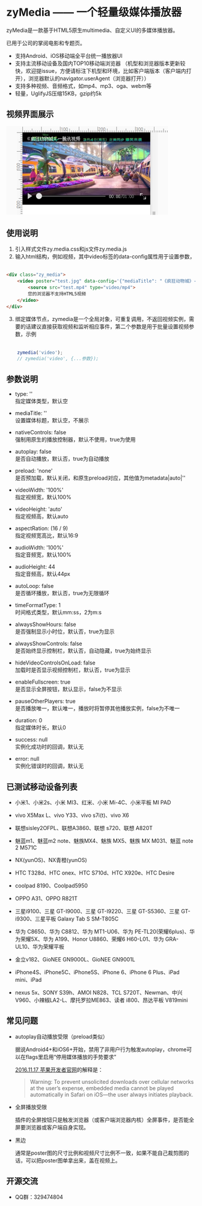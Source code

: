 # zyMedia —— 一个轻量级媒体播放器

zyMedia是一款基于HTML5原生multimedia、自定义UI的多媒体播放器。

已用于公司的掌阅电影和专题页。

* 支持Android、iOS移动端全平台统一播放器UI
* 支持主流移动设备及国内TOP10移动端浏览器
（机型和浏览器版本更新较快，欢迎提issue，方便请标注下机型和环境，比如客户端版本（客户端内打开），浏览器默认的navigator.userAgent（浏览器打开））
* 支持多种视频、音频格式，如mp4、mp3、oga、webm等
* 轻量，UglifyJS压缩15KB，gzip约5k


## 视频界面展示

![video ui](docs/images/video_ui.png)


## 使用说明

1. 引入样式文件zy.media.css和js文件zy.media.js
2. 输入html结构，例如视频，其中video标签的data-config属性用于设置参数，
```html

<div class="zy_media">
    <video poster="test.jpg" data-config='{"mediaTitle": "《疯狂动物城》--腾讯视频"}'>
        <source src="test.mp4" type="video/mp4">
        您的浏览器不支持HTML5视频
    </video>
</div>

```
3. 绑定媒体节点，zymedia是一个全局对象，可重复调用，不返回视频实例，需要的话建议直接获取视频和监听相应事件，第二个参数是用于批量设置视频参数，示例
```javascript

    zymedia('video');
    // zymedia('video', {...参数});

```

## 参数说明
* type: ''<br>
指定媒体类型，默认空

* mediaTitle: ''<br>
设置媒体标题，默认空，不展示

* nativeControls: false<br>
强制用原生的播放控制器，默认不使用，true为使用

* autoplay: false<br>
是否自动播放，默认否，true为自动播放

* preload: 'none'<br>
是否预加载，默认关闭，和原生preload对应，其他值为metadata|auto|''

* videoWidth: '100%'<br>
指定视频宽，默认100%

* videoHeight: 'auto'<br>
指定视频高，默认auto

* aspectRation: (16 / 9)<br>
指定视频宽高比，默认16:9

* audioWidth: '100%'<br>
指定音频宽，默认100%

* audioHeight: 44<br>
指定音频高，默认44px

* autoLoop: false<br>
是否循环播放，默认否，true为无限循环

* timeFormatType: 1<br>
时间格式类型，默认mm:ss，2为m:s

* alwaysShowHours: false<br>
是否强制显示小时位，默认否，true为显示

* alwaysShowControls: false<br>
是否始终显示控制栏，默认否，自动隐藏，true为始终显示

* hideVideoControlsOnLoad: false<br>
加载时是否显示视频控制栏，默认否，true为显示

* enableFullscreen: true<br>
是否显示全屏按钮，默认显示，false为不显示

* pauseOtherPlayers: true<br>
是否播放唯一，默认唯一，播放时将暂停其他播放实例，false为不唯一

* duration: 0<br>
指定媒体时长，默认0

* success: null<br>
实例化成功时的回调，默认无

* error: null<br>
实例化错误时的回调，默认无


## 已测试移动设备列表

* 小米1、小米2s、小米 MI3、红米、小米 Mi-4C、小米平板 MI PAD

* vivo X5Max L、vivo Y33、vivo s7i(t)、vivo X6

* 联想sisley2OFPL、联想A3860、联想 s720、联想 A820T

* 魅蓝m1、魅蓝m2 note、魅族MX4、魅族 MX5、魅族 MX M031、魅蓝 note 2 M571C

* NX(yunOS)、NX青橙(yunOS)

* HTC T328d、HTC onex、HTC S710d、HTC X920e、HTC Desire

* coolpad 8190、Coolpad5950

* OPPO A31、OPPO R821T

* 三星i9100、三星 GT-I9000、三星 GT-I9220、三星 GT-S5360、三星 GT-i9300、三星平板 Galaxy Tab S SM-T805C

* 华为 C8650、华为 C8812、华为 MT1-U06、华为 PE-TL20(荣耀6plus)、华为荣耀5X、华为 A199、Honor U8860、荣耀6 H60-L01、华为 GRA-UL10、华为荣耀平板

* 金立v182、GioNEE GN9000L、GioNEE GN9001L

* iPhone4S、iPhone5C、iPhone5S、iPhone 6、iPhone 6 Plus、iPad mini、iPad

* nexus 5x、SONY S39h、AMOI N828、TCL S720T、Newman、中兴V960、小辣椒LA2-L、摩托罗拉ME863、读者 i800、昂达平板 V819mini


## 常见问题

* autoplay自动播放受限（preload类似）

	据说Android4+和iOS6+开始，禁用了非用户行为触发autoplay，chrome可以在flags里启用“停用媒体播放的手势要求”

	[2016.11.17 苹果开发者官网](https://developer.apple.com/library/content/documentation/AudioVideo/Conceptual/Using_HTML5_Audio_Video/AudioandVideoTagBasics/AudioandVideoTagBasics.html#//apple_ref/doc/uid/TP40009523-CH2-SW8)的解释是：

	> Warning: To prevent unsolicited downloads over cellular networks at the user’s expense, embedded media cannot be played automatically in Safari on iOS—the user always initiates playback.


* 全屏播放受限

	插件的全屏按钮只是触发浏览器（或客户端浏览器内核）全屏事件，是否能全屏要浏览器或客户端自身实现。

* 黑边

	通常是poster图的尺寸比例和视频尺寸比例不一致，如果不能自己裁剪图的话，可以把poster图单拿出来，盖在视频上。




## 开源交流
* QQ群：329474804
